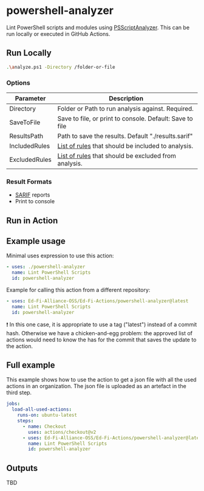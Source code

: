 # powershell-analyzer

Lint PowerShell scripts and modules using [PSScriptAnalyzer](https://docs.microsoft.com/en-us/powershell/module/psscriptanalyzer). This can be run locally or executed in GitHub Actions.

## Run Locally

```bash
.\analyze.ps1 -Directory /folder-or-file
```

### Options

| Parameter     | Description                                                                                                                                                       |
| ------------- | ----------------------------------------------------------------------------------------------------------------------------------------------------------------- |
| Directory     | Folder or Path to run analysis against. Required.                                                                                                                 |
| SaveToFile    | Save to file, or print to console. Default: Save to file                                                                                                          |
| ResultsPath   | Path to save the results. Default "./results.sarif"                                                                                                               |
| IncludedRules | [List of rules](https://docs.microsoft.com/en-us/powershell/utility-modules/psscriptanalyzer/rules/readme?view=ps-modules) that should be included to analysis.   |
| ExcludedRules | [List of rules](https://docs.microsoft.com/en-us/powershell/utility-modules/psscriptanalyzer/rules/readme?view=ps-modules) that should be excluded from analysis. |

### Result Formats

- [SARIF](https://sarifweb.azurewebsites.net/) reports
- Print to console

## Run in Action

## Example usage

Minimal uses expression to use this action:

``` yaml
- uses: ./powershell-analyzer
  name: Lint PowerShell Scripts
  id: powershell-analyzer
```

Example for calling this action from a different repository:

```yml
- uses: Ed-Fi-Alliance-OSS/Ed-Fi-Actions/powershell-analyzer@latest
  name: Lint PowerShell Scripts
  id: powershell-analyzer
```

❗ In this one case, it is appropriate to use a tag ("latest") instead of a
commit hash. Otherwise we have a chicken-and-egg problem: the approved list of
actions would need to know the has for the commit that saves the update to the
action.

## Full example

This example shows how to use the action to get a json file with all the used
actions in an organization. The json file is uploaded as an artefact in the
third step.

``` yaml
jobs:
  load-all-used-actions:
    runs-on: ubuntu-latest
    steps:
      - name: Checkout
        uses: actions/checkout@v2
      - uses: Ed-Fi-Alliance-OSS/Ed-Fi-Actions/powershell-analyzer@latest
        name: Lint PowerShell Scripts
        id: powershell-analyzer
```

## Outputs

TBD
